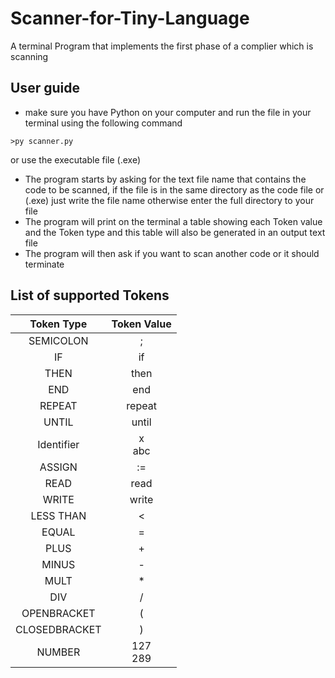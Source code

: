 # Scanner-for-Tiny-Language
A terminal Program that implements the first phase of a complier which is scanning

## User guide
* make sure you have Python on your computer and run the file in your terminal using the following command
```
>py scanner.py
```
or use the executable file (.exe)

* The program starts by asking for the text file name that contains the code to be scanned, if the file is in the same directory as the code file or (.exe) just write the file name otherwise enter the full directory to your file
* The program will print on the terminal a table showing each Token value and the Token type and this table will also be generated in an output text file
* The program will then ask if you want to scan another code or it should terminate

## List of supported Tokens
|    Token Type |    Token Value |
|     :---:     |      :---:     |
| SEMICOLON     |           ;    |
| IF            |        if      |
| THEN          |      then      |
| END           |       end      |
| REPEAT        |    repeat      |
| UNTIL         |      until     |
| Identifier    |       x<br>abc |
| ASSIGN        |        :=      |
| READ          |       read     |
| WRITE         |      write     |
| LESS THAN     |         <      |
| EQUAL         |         =      |
| PLUS          |         +      |
| MINUS         |         -      |
| MULT          |         *      |
| DIV           |         /      |
| OPENBRACKET   |         (      |
| CLOSEDBRACKET |         )      |
| NUMBER        |     127<br>289 |




